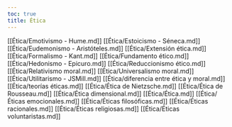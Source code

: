 ```yaml
---
toc: true
title: Ética
---
```

[[Ética/Emotivismo - Hume.md]]
[[Ética/Estoicismo - Séneca.md]]
[[Ética/Eudemonismo - Aristóteles.md]]
[[Ética/Extensión ética.md]]
[[Ética/Formalismo - Kant.md]]
[[Ética/Fundamento ético.md]]
[[Ética/Hedonismo - Epicuro.md]]
[[Ética/Reduccionismo ético.md]]
[[Ética/Relativismo moral.md]]
[[Ética/Universalismo moral.md]]
[[Ética/Utilitarismo - JSMill.md]]
[[Ética/diferencia entre ética y moral.md]]
[[Ética/teorías éticas.md]]
[[Ética/Ética de Nietzsche.md]]
[[Ética/Ética de Rousseau.md]]
[[Ética/Ética dimensional.md]]
[[Ética/Ética.md]]
[[Ética/Éticas emocionales.md]]
[[Ética/Éticas filosóficas.md]]
[[Ética/Éticas racionales.md]]
[[Ética/Éticas religiosas.md]]
[[Ética/Éticas voluntaristas.md]]

